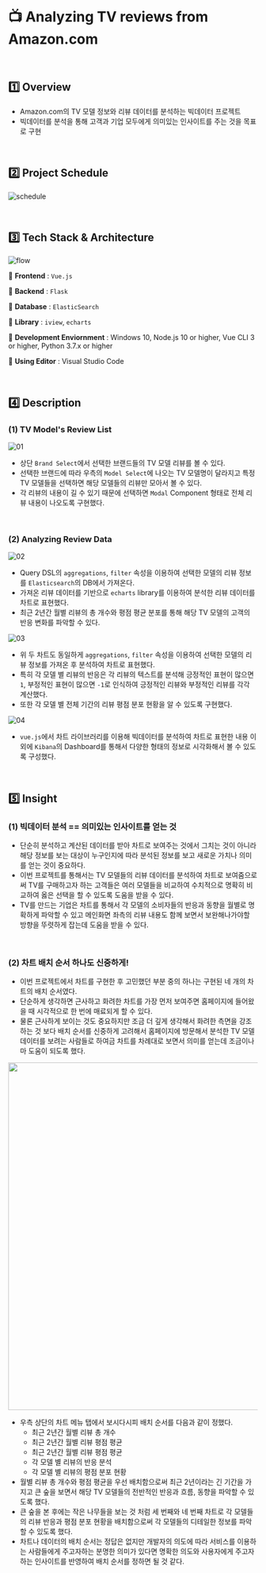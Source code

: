 # :tv: Analyzing TV reviews from Amazon.com

<br>

## :one: Overview

- Amazon.com의 TV 모델 정보와 리뷰 데이터를 분석하는 빅데이터 프로젝트
- 빅데이터를 분석을 통해 고객과 기업 모두에게 의미있는 인사이트를 주는 것을 목표로 구현

<br>

## :two: Project Schedule

![schedule](https://user-images.githubusercontent.com/52685250/85049418-9c7ce980-b1cf-11ea-9288-22a6546a55c4.png)

<br>

## :three: Tech Stack & Architecture

![flow](https://user-images.githubusercontent.com/52685250/85049425-9e46ad00-b1cf-11ea-8e9b-fa36340fc41a.png)

:round_pushpin: <b>Frontend</b> : `Vue.js`

:round_pushpin: <b>Backend</b> : `Flask`

:round_pushpin: <b>Database</b> : `ElasticSearch`

:round_pushpin: <b>Library</b> : `iview`, `echarts`

:round_pushpin: <b>Development Enviornment</b> : Windows 10, Node.js 10 or higher, Vue CLI 3 or higher, Python 3.7.x or higher

:round_pushpin: <b>Using Editor</b> : Visual Studio Code

<br>

## :four: Description

### (1) TV Model's Review List

![01](https://user-images.githubusercontent.com/52685250/85049427-9e46ad00-b1cf-11ea-95ff-dc368b0d9bdc.png)

- 상단 `Brand Select`에서 선택한 브랜드들의 TV 모델 리뷰를 볼 수 있다.
- 선택한 브랜드에 따라 우측의 `Model Select`에 나오는 TV 모델명이 달라지고 특정 TV 모델들을 선택하면 해당 모델들의 리뷰만 모아서 볼 수 있다.
- 각 리뷰의 내용이 길 수 있기 때문에 선택하면 `Modal` Component 형태로 전체 리뷰 내용이 나오도록 구현했다.

<br>

### (2) Analyzing Review Data

![02](https://user-images.githubusercontent.com/52685250/85049431-9edf4380-b1cf-11ea-805f-f1b16d1223e6.png)

- Query DSL의 `aggregations`, `filter` 속성을 이용하여 선택한 모델의 리뷰 정보를 `Elasticsearch`의 DB에서 가져온다.
- 가져온 리뷰 데이터를 기반으로 `echarts` library를 이용하여 분석한 리뷰 데이터를 차트로 표현했다.
- 최근 2년간 월별 리뷰의 총 개수와 평점 평균 분포를 통해 해당 TV 모델의 고객의 반응 변화를 파악할 수 있다.

![03](https://user-images.githubusercontent.com/52685250/85049432-9edf4380-b1cf-11ea-895e-c6a7d8a55c1a.png)

- 위 두 차트도 동일하게 `aggregations`, `filter` 속성을 이용하여 선택한 모델의 리뷰 정보를 가져온 후 분석하여 차트로 표현했다.
- 특히 각 모델 별 리뷰의 반응은 각 리뷰의 텍스트를 분석해 긍정적인 표현이 많으면 `1`, 부정적인 표현이 많으면 `-1`로 인식하여 긍정적인 리뷰와 부정적인 리뷰를 각각 계산했다.
- 또한 각 모델 별 전체 기간의 리뷰 평점 분포 현황을 알 수 있도록 구현했다.

![04](https://user-images.githubusercontent.com/52685250/85049433-9f77da00-b1cf-11ea-8690-17ad07e35072.png)

- `vue.js`에서 차트 라이브러리를 이용해 빅데이터를 분석하여 차트로 표현한 내용 이외에 `Kibana`의 Dashboard를 통해서 다양한 형태의 정보로 시각화해서 볼 수 있도록 구성했다.

<br>

## :five: Insight

### (1) 빅데이터 분석 == 의미있는 인사이트를 얻는 것

- 단순히 분석하고 계산된 데이터를 받아 차트로 보여주는 것에서 그치는 것이 아니라 해당 정보를 보는 대상이 누구인지에 따라 분석된 정보를 보고 새로운 가치나 의미를 얻는 것이 중요하다.
- 이번 프로젝트를 통해서는 TV 모델들의 리뷰 데이터를 분석하여 차트로 보여줌으로써 TV를 구매하고자 하는 고객들은 여러 모델들을 비교하여 수치적으로 명확히 비교하여 옳은 선택을 할 수 있도록 도움을 받을 수 있다.
- TV를 만드는 기업은 차트를 통해서 각 모델의 소비자들의 반응과 동향을 월별로 명확하게 파악할 수 있고 메인화면 좌측의 리뷰 내용도 함께 보면서 보완해나가야할 방향을 뚜렷하게 잡는데 도움을 받을 수 있다.

<br>

### (2) 차트 배치 순서 하나도 신중하게!

- 이번 프로젝트에서 차트를 구현한 후 고민했던 부분 중의 하나는 구현된 네 개의 차트의 배치 순서였다.
- 단순하게 생각하면 근사하고 화려한 차트를 가장 먼저 보여주면 홈페이지에 들어왔을 때 시각적으로 한 번에 매료되게 할 수 있다.
- 물론 근사하게 보이는 것도 중요하지만 조금 더 깊게 생각해서 화려한 측면을 강조하는 것 보다 배치 순서를 신중하게 고려해서 홈페이지에 방문해서 분석한 TV 모델 데이터를 보려는 사람들로 하여금 차트를 차례대로 보면서 의미를 얻는데 조금이나마 도움이 되도록 했다.

<img src="https://user-images.githubusercontent.com/52685250/85052453-e8ca2880-b1d3-11ea-8c54-86c64cc95e2d.JPG" width="700">

- 우측 상단의 차트 메뉴 탭에서 보시다시피 배치 순서를 다음과 같이 정했다.
  - 최근 2년간 월별 리뷰 총 개수
  - 최근 2년간 월별 리뷰 평점 평균
  - 최근 2년간 월별 리뷰 평점 평균
  - 각 모델 별 리뷰의 반응 분석
  - 각 모델 별 리뷰의 평점 분포 현황
- 월별 리뷰 총 개수와 평점 평균을 우선 배치함으로써  최근 2년이라는 긴 기간을 가지고 큰 숲을 보면서 해당 TV 모델들의 전반적인 반응과 흐름, 동향을 파악할 수 있도록 했다.
- 큰 숲을 본 후에는 작은 나무들을 보는 것 처럼 세 번째와 네 번째 차트로 각 모델들의 리뷰 반응과 평점 분포 현황을 배치함으로써 각 모델들의 디테일한 정보를 파악할 수 있도록 했다.
- 차트나 데이터의 배치 순서는 정답은 없지만 개발자의 의도에 따라 서비스를 이용하는 사람들에게 주고자하는 분명한 의미가 있다면 명확한 의도와 사용자에게 주고자하는 인사이트를 반영하여 배치 순서를 정하면 될 것 같다.